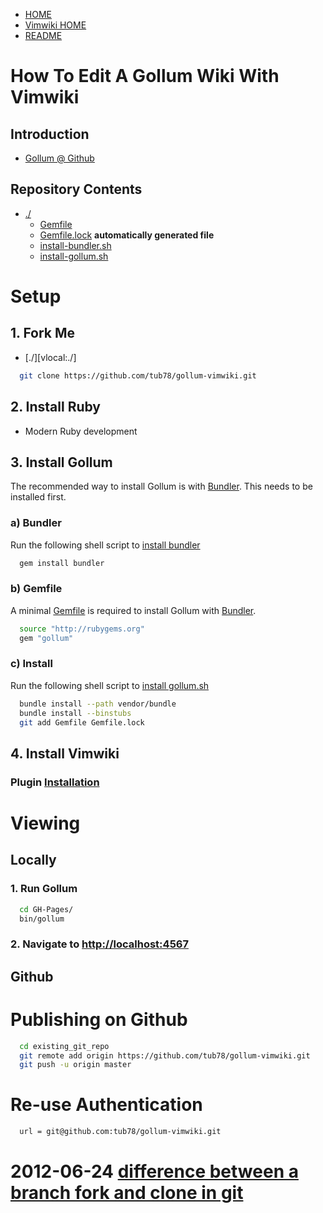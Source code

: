  * [HOME][gh-pages]
 * [Vimwiki HOME][vimwiki-home]
 * [README][readme]

[gh-pages]: HOME
[vimwiki-home]: ../Blog_Vimwiki
[readme]: README





# How To Edit A Gollum Wiki With Vimwiki

## Introduction

 * [Gollum @ Github](https://github.com/github/gollum)


## Repository Contents


 * [./][dotslash]
   * [Gemfile][Gemfile]
   * [Gemfile.lock][Gemfile-lock] **automatically generated file**
   * [install-bundler.sh][install-bundler.sh]
   * [install-gollum.sh][install-gollum.sh]

[dotslash]: ./
[Gemfile]: Gemfile
[Gemfile-lock]: Gemfile.lock
[install-bundler.sh]: install-bundler.sh
[install-gollum.sh]: install-gollum.sh








# Setup
## 1. Fork Me

 * [./][vlocal:./]

``` bash
  git clone https://github.com/tub78/gollum-vimwiki.git
```

## 2. Install Ruby

 * Modern Ruby development

## 3. Install Gollum

The recommended way to install Gollum is with [Bundler][Bundler].  This needs to be installed first.

[Bundler]: http://gembundler.com/

### a) Bundler

Run the following shell script to [install bundler][install-bundler.sh]

``` bash
  gem install bundler
```

### b) Gemfile

A minimal [Gemfile][Gemfile] is required to install Gollum with [Bundler][Bundler].

``` bash
  source "http://rubygems.org"
  gem "gollum"
```

### c) Install 

Run the following shell script to [install gollum.sh][install-gollum.sh]

``` bash
  bundle install --path vendor/bundle
  bundle install --binstubs
  git add Gemfile Gemfile.lock
```



## 4. Install Vimwiki
### Plugin [Installation](http://code.google.com/p/vimwiki/wiki/Installation)





# Viewing 

## Locally

### 1. Run Gollum

``` bash
  cd GH-Pages/
  bin/gollum
```

### 2. Navigate to [http://localhost:4567](http://localhost:4567)


## Github




# Publishing on Github

``` bash
  cd existing_git_repo
  git remote add origin https://github.com/tub78/gollum-vimwiki.git
  git push -u origin master
```


# Re-use Authentication

``` bash
  url = git@github.com:tub78/gollum-vimwiki.git
```


# 2012-06-24 [difference between a branch fork and clone in git](http://stackoverflow.com/questions/3329943/difference-between-a-branch-fork-and-clone-in-git)




